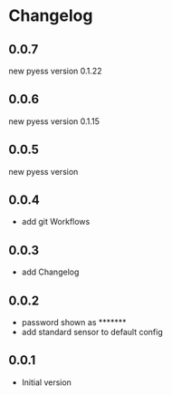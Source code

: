 # Changelog

## 0.0.7
new pyess version 0.1.22

## 0.0.6
new pyess version 0.1.15

## 0.0.5
new pyess version

## 0.0.4

- add git Workflows

## 0.0.3

- add Changelog 

## 0.0.2

- password shown as *******
- add standard sensor to default config

## 0.0.1

- Initial version
